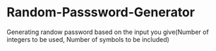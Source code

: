 # Random-Passsword-Generator
Generating randow password based on the input you give(Number of integers to be used, Number of symbols to be included)
